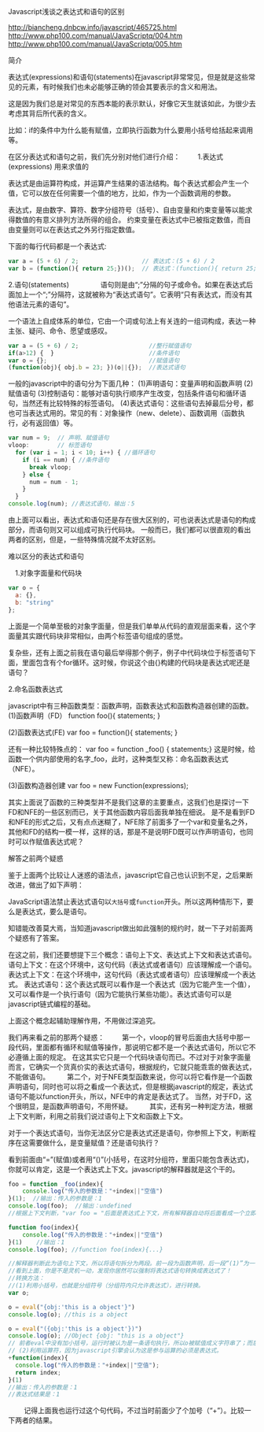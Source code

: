 Javascript浅谈之表达式和语句的区别

http://biancheng.dnbcw.info/javascript/465725.html
http://www.php100.com/manual/JavaScriptq/004.htm
http://www.php100.com/manual/JavaScriptq/005.htm


简介

表达式(expressions)和语句(statements)在javascript非常常见，但是就是这些常见的元素，有时候我们也未必能够正确的领会其要表示的含义和用法。

这是因为我们总是对常见的东西本能的表示默认，好像它天生就该如此，为很少去考虑其背后所代表的含义。

比如：if的条件中为什么能有赋值，立即执行函数为什么要用小括号给括起来调用等。

在区分表达式和语句之前，我们先分别对他们进行介绍：
　　
1.表达式(expressions) 用来求值的

表达式是由运算符构成，并运算产生结果的语法结构。每个表达式都会产生一个值，它可以放在任何需要一个值的地方，比如，作为一个函数调用的参数。

表达式，是由数字、算符、数字分组符号（括号）、自由变量和约束变量等以能求得数值的有意义排列方法所得的组合。
约束变量在表达式中已被指定数值，而自由变量则可以在表达式之外另行指定数值。

下面的每行代码都是一个表达式:

```js
var a = (5 + 6) / 2;                  // 表达式：(5 + 6) / 2
var b = (function(){ return 25;})();  // 表达式：(function(){ return 25;})()
```

2.语句(statements)
　　　　
语句则是由“;”分隔的句子或命令。如果在表达式后面加上一个“;”分隔符，这就被称为“表达式语句”。它表明“只有表达式，而没有其他语法元素的语句”。

一个语法上自成体系的单位，它由一个词或句法上有关连的一组词构成，表达一种主张、疑问、命令、愿望或感叹。

```js
var a = (5 + 6) / 2;                    //整行赋值语句
if(a>12) {  }                           //条件语句
var o = {};                             //赋值语句
(function(obj){ obj.b = 23; })(o||{});  //表达式语句
```

一般的javascript中的语句分为下面几种：
(1)声明语句：变量声明和函数声明
(2)赋值语句
(3)控制语句：能够对语句执行顺序产生改变，包括条件语句和循环语句，当然还有比较特殊的标签语句。
(4)表达式语句：这些语句去掉最后分号，都也可当表达式用的。常见的有：对象操作（new、delete）、函数调用（函数执行，必有返回值）等。

```js
var num = 9;  // 声明、赋值语句
vloop:        // 标签语句
  for (var i = 1; i < 10; i++) { //循环语句
    if (i == num) { //条件语句
      break vloop;
    } else {
      num = num - 1;
    }
  }
console.log(num); //表达式语句，输出：5
```

由上面可以看出，表达式和语句还是存在很大区别的，可也说表达式是语句的构成部分，而语句则又可以组成可执行代码块。
一般而已，我们都可以很直观的看出两者的区别，但是，一些特殊情况就不太好区别。

难以区分的表达式和语句

　1.对象字面量和代码块

```js
var o = {
  a: {},
  b: "string"
};
```

上面是一个简单至极的对象字面量，但是我们单单从代码的直观层面来看，这个字面量其实跟代码块非常相似，由两个标签语句组成的感觉。

复杂些，还有上面之前我在语句最后举得那个例子，例子中代码块位于标签语句下面，里面包含有个for循环。这时候，你说这个由{}构建的代码块是表达式呢还是语句？

2.命名函数表达式

javascript中有三种函数类型：函数声明，函数表达式和函数构造器创建的函数。
(1)函数声明（FD）
function foo(){ statements; }

(2)函数表达式(FE)
var foo = function(){ statements; }

还有一种比较特殊点的：
 var foo = function _foo() { statements;}
 这是时候，给函数一个供内部使用的名字_foo，此时，这种类型又称：命名函数表达式（NFE）。

(3)函数构造器创建
var foo = new Function(expressions);

其实上面说了函数的三种类型并不是我们这章的主要重点，这我们也是探讨一下FD和NFE的一些区别而已，关于其他函数内容后面我单独在细说。
是不是看到FD和NFE的形式之后，又有点点迷糊了，NFE除了前面多了一个var和变量名之外，其他和FD的结构一模一样，这样的话，那是不是说明FD既可以作声明语句，也同时可以作赋值表达式呢？

解答之前两个疑惑

鉴于上面两个比较让人迷惑的语法点，javascript它自己也认识到不足，之后果断改进，做出了如下声明：

JavaScript语法禁止表达式语句以`大括号`或`function`开头。所以这两种情形下，要么是表达式，要么是语句。

知错能改善莫大焉，当知道javascript做出如此强制的规约时，就一下子对前面两个疑惑有了答案。

在这之前，我们还要想提下三个概念：语句上下文、表达式上下文和表达式语句。
语句上下文：在这个环境中，这句代码（表达式或者语句）应该理解成一个语句。
表达式上下文：在这个环境中，这句代码（表达式或者语句）应该理解成一个表达式。
表达式语句：这个表达式既可以看作是一个表达式（因为它能产生一个值），又可以看作是一个执行语句（因为它能执行某些功能）。表达式语句可以是javascript链式编程的基础。

上面这个概念起辅助理解作用，不用做过深追究。
 
我们再来看之前的那两个疑惑：
　　
第一个，vloop的冒号后面由大括号中那一段代码，里面都有循环和赋值等操作，那说明它都不是一个表达式语句，所以它不必遵循上面的规定。
在这其实它只是一个代码块语句而已。不过对于对象字面量而言，它确实一个货真价实的表达式语句，根据规约，它就只能乖乖的做表达式，不能做语句。
　　
第二个，对于NFE类型函数来说，你可以将它看作是一个函数声明语句，同时也可以将之看成一个表达式，但是根据javascript的规定，表达式语句不能以function开头，所以，NFE中的肯定是表达式了。
当然，对于FD，这个很明显，是函数声明语句，不用怀疑。
　　
其实，还有另一种判定方法，根据上下文判断，利用之前我们说过语句上下文和函数上下文。

对于一个表达式语句，当你无法区分它是表达式还是语句，你参照上下文，判断程序在这需要做什么，是变量赋值？还是语句执行？

看到前面由“=”(赋值)或者用“()”(小括号，在这时分组符，里面只能包含表达式)，你就可以肯定，这是一个表达式上下文。javascript的解释器就是这个干的。

```js
foo = function _foo(index){
    console.log("传入的参数是："+index||"空值")
}(1);  //输出：传入的参数是：1
console.log(foo);  //输出：undefined
//根据上下文判断，"var foo = "后面是表达式上下文，所有解释器自动将后面看成一个立即执行函数，虽然没有小括号。
```

```js
function foo(index){ 
    console.log("传入的参数是："+index||"空值")
}(1)    //输出：1
console.log(foo); //function foo(index){...}

//解释器判断此为语句上下文，所以将语句拆分为两段。前一段为函数声明，后一段“(1)”为一个简单的分组语句。
//看到上面，你是不是灵机一动，发现你居然可以强制将表达式语句转换成表达式了！
//转换方法：
//(1)利用小括号，也就是分组符号（分组符内只允许表达式），进行转换。
var o;

o = eval("{obj:'this is a object'}")
console.log(o); //this is a object

o = eval("({obj:'this is a object'})")
console.log(o); //Object {obj: "this is a object"}
// 前者eval中没有加小括号，运行时被认为是一条语句执行，所以o被赋值成义字符串了；而后者，加上小括号，被认为是在表达式上下文中执行，返回一个对象。
// (2)利用运算符，因为javascript引擎会认为这是参与运算的必须是表达式。
+function(index){ 
  console.log("传入的参数是："+index||"空值");
  return index;
}(1)
//输出：传入的参数是：1
//表达式结果是：1
```
　　
记得上面我也运行过这个句代码，不过当时前面少了个加号（“+”）。比较一下两者的结果。
